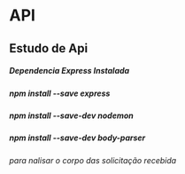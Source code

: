 # API
## Estudo de Api
##### Dependencia Express Instalada
##### npm install --save express
##### npm install --save-dev nodemon
##### npm install --save-dev body-parser
###### para nalisar o corpo das solicitação recebida
